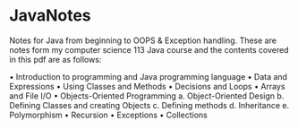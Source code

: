 # JavaNotes
Notes for Java from beginning to OOPS & Exception handling.
These are notes form my computer science 113 Java course and the contents covered in this pdf are as follows:

• Introduction to programming and Java programming language
• Data and Expressions
• Using Classes and Methods
• Decisions and Loops
• Arrays and File I/O
• Objects-Oriented Programming
    a. Object-Oriented Design 
    b. Defining Classes and creating Objects
    c. Defining methods
    d. Inheritance
    e. Polymorphism
• Recursion
• Exceptions
• Collections
